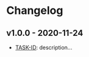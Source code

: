 # Changelog

## v1.0.0 - 2020-11-24

* [TASK-ID](https://makeitapp.atlassian.net/browse/task-id): description...
